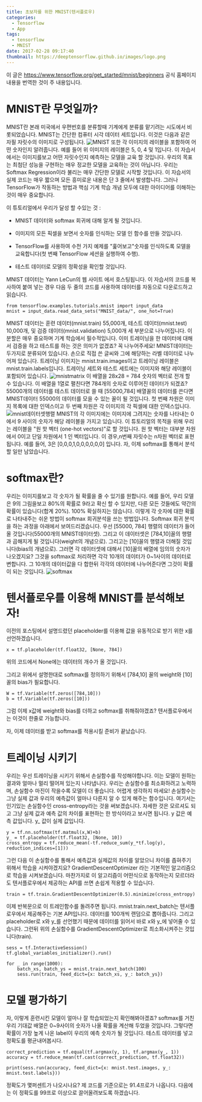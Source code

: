 ```yaml
---
title: 초보자를 위한 MNIST(텐서플로우)
categories:
  - Tensorflow
  - App
tags:
  - tensorflow
  - MNIST
date: 2017-02-28 09:17:40
thumbnail: https://deeptensorflow.github.io/images/logo.png
---
```

이 글은 https://www.tensorflow.org/get_started/mnist/beginners 공식 홈페이지 내용을 번역한 것이 주 내용입니다.

# MNIST란 무엇일까?
MNIST란 본래 미국에서 우편번호를 분류할때 기계에게 분류를 맡기려는 시도에서 비롯되었습니다.
MNIST는 간단한 컴퓨터 시각 데이터 세트입니다.
이것은 다음과 같은 자필 자릿수의 이미지로 구성됩니다.
![MNIST](https://deeptensorflow.github.io/images/mnist.png)
또한 각 이미지의 레이블을 포함하여 어떤 숫자인지 알려줍니다.
예를 들어 위 이미지의 레이블은 5, 0, 4 및 1입니다.
이 자습서에서는 이미지를보고 어떤 자릿수인지 예측하는 모델을 교육 할 것입니다.
우리의 목표는 최첨단 성능을 구현하는 매우 정교한 모델을 교육하는 것이 아닙니다.
우리는 Softmax Regression이라 불리는 매우 간단한 모델로 시작할 것입니다.
이 자습서의 실제 코드는 매우 짧으며 모든 흥미로운 내용은 단 3 줄에서 발생합니다.
그러나 TensorFlow가 작동하는 방법과 핵심 기계 학습 개념 모두에 대한 아이디어를 이해하는 것이 매우 중요합니다.

이 튜토리얼에서 우리가 달성 할 수있는 것 :

- MNIST 데이터와 softmax 회귀에 대해 알게 될 것입니다.

- 이미지의 모든 픽셀을 보면서 숫자를 인식하는 모델 인 함수를 만들 것입니다.

- TensorFlow를 사용하여 수천 가지 예제를 "훑어보고"숫자를 인식하도록 모델을 교육합니다(첫 번째 TensorFlow 세션을 실행하여 수행).

- 테스트 데이터로 모델의 정확성을 확인할 것입니다.

MNIST 데이터는 Yann LeCun의 웹 사이트 에서 호스팅됩니다.
이 자습서의 코드를 복사하여 붙여 넣는 경우 다음 두 줄의 코드를 사용하여 데이터를 자동으로 다운로드하고 읽습니다.

```
from tensorflow.examples.tutorials.mnist import input_data
mnist = input_data.read_data_sets("MNIST_data/", one_hot=True)
```
MNIST 데이터는 훈련 데이터(mnist.train) 55,000개, 테스트 데이터(mnist.test) 10,000개, 및 검증 데이터(mnist.validation) 5,000개 세 부분으로 나누어집니다.
이 분할은 매우 중요하며 기계 학습에서 필수적입니다.
이미 트레이닝을 한 데이터에 대해서 검증을 하고 테스트를 하는 것은 의미가 없겠죠?
꼭 나누어주세요!
MNIST데이터는 두가지로 분류되어 있습니다.
손으로 직접 쓴 글씨와 그에 해당하는 라벨 데이터로 나누어져 있습니다.
트레이닝 이미지는 mnist.train.images이고 트레이닝 레이블은 mnist.train.labels입니다.
트레이닝 세트와 테스트 세트에는 이미지와 해당 레이블이 포함되어 있습니다.
![mnistmatrix](https://deeptensorflow.github.io/images/mnistmatrix.png)
이 배열을 28x28 = 784 숫자의 벡터로 전개 할 수 있습니다.
이 배열을 1열로 펼친다면 784개의 숫자로 이루어진 데이터가 되겠죠?
55000개의 데이터를 테스트 데이터로 쓸 때 [55000,784] 배열꼴의 데이터를 쓴다면 MNIST데이터 55000의 데이터를 모을 수 있는 꼴이 될 것입니다.
첫 번째 차원은 이미지 목록에 대한 인덱스이고 두 번째 차원은 각 이미지의 각 픽셀에 대한 인덱스입니다.
![mnist데이터셋행렬](https://deeptensorflow.github.io/images/mnisttrainxs.png)
MNIST의 각 이미지에는 이미지에 그려지는 숫자를 나타내는 0에서 9 사이의 숫자가 해당 레이블을 가지고 있습니다.
이 튜토리얼의 목적을 위해 우리는 레이블을 "원 핫 벡터 (one-hot vectors)"로 할 것입니다.
원 핫 벡터는 대부분 차원에서 0이고 단일 차원에서 1 인 벡터입니다.
이 경우,n번째 자릿수는 n차원 벡터로 표현됩니다.
예를 들어, 3은 [0,0,0,1,0,0,0,0,0,0] 입니다.
자, 이제 softmax를 통해서 분석할 일만 남았습니다.

# softmax란?
 우리는 이미지를보고 각 숫자가 될 확률을 줄 수 있기를 원합니다.
 예를 들어, 우리 모델은 9의 그림을보고 80%의 확률로 9라고 확신 할 수 있지만, 다른 모든 것들에도 약간의 확률이 있습니다(합계 20%).
 100% 확실하지는 않습니다.
 이렇게 각 숫자에 대한 확률로 나타내주는 쉬운 방법이 softmax 회귀분석을 쓰는 방법입니다.
 Softmax 회귀 분석을 하는 과정을 아래에서 보여드리겠습니다.
 우선 [55000, 784] 행렬의 데이터가 들어올 것입니다(55000개의 MNIST데이터셋).
 그리고 이 데이터셋은 [784,10]꼴의 행렬과 곱해지게 될 것입니다(weight의 개념으로).
 그리고는 [10]꼴의 행렬과 더해질 것입니다(bias의 개념으로).
 그러면 각 데이터셋에 대해서 [10]꼴의 배열에 임의의 숫자가 나오겠지요?
 그것을 softmax로 처리하면 각각 10개의 데이터가 0~1사이의 데이터로 변합니다.
 그 10개의 데이터값을 다 합한뒤 각각의 데이터에 나누어준다면 그것이 확률이 되는 것입니다.
 ![softmax](https://deeptensorflow.github.io/images/tf_softmax.png)

# 텐서플로우를 이용해 MNIST를 분석해보자!
이전의 포스팅에서 설명드렸던 placeholder를 이용해 값을 유동적으로 받기 위한 x를 선언하겠습니다.
```
x = tf.placeholder(tf.float32, [None, 784])
```
위의 코드에서 None에는 데이터의 개수가 올 것입니다.

그리고 위에서 설명한대로 softmax를 정의하기 위해서 [784,10] 꼴의 weight와 [10]꼴의 bias가 필요합니다.
```
W = tf.Variable(tf.zeros([784,10]))
b = tf.Variable(tf.zeros([10]))
```
그럼 이제 x값에 weight와 bias를 더하고 softmax를 취해줘야겠죠?
텐서플로우에서는 이것이 한줄로 가능합니다.

자, 이제 데이터를 받고 softmax를 적용시킬 준비가 끝났습니다.

# 트레이닝 시키기
우리는 우선 트레이닝을 시키기 위해서 손실함수를 작성해야합니다.
이는 모델이 원하는 결과와 얼마나 멀리 떨어져 있는지 나타냅니다.
우리는 손실함수를 최소화하려고 노력하며, 손실함수 마진이 작을수록 모델이 더 좋습니다.
어렵게 생각하지 마세요!
손실함수는 그냥 실제 값과 우리의 예측값이 얼마나 다른지 알 수 있게 해주는 함수입니다.
여기서는 인기있는 손실함수인 cross-entropy라는 것을 써보겠습니다.
자세한 것은 모르셔도 되고 그냥 실제 값과 예측 값의 차이를 표현하는 한 방식이라고 보시면 됩니다.
y 값은 예측 값입니다.
y_ 값이 실제 값입니다.
```
y = tf.nn.softmax(tf.matmul(x,W)+b)
y_ = tf.placeholder(tf.float32, [None, 10])
cross_entropy = tf.reduce_mean(-tf.reduce_sum(y_*tf.log(y), reduction_indices=[1]))
```
그런 다음 이 손실함수를 통해서 예측값과 실제값의 차이를 알았으니 차이를 좁혀주기 위해서 학습을 시켜야겠지요?
GradientDescentOptimizer 라는 기본적인 알고리즘으로 학습을 시켜보겠습니다.
마찬가지로 이 알고리즘이 어떤식으로 동작하는지 모르더라도 텐서플로우에서 제공하는 API를 쓰면 손쉽게 적용할 수 있습니다.
```
train = tf.train.GradientDescentOptimizer(0.5).minimize(cross_entropy)
```
이제 반복문으로 이 트레인함수를 돌려주면 됩니다.
mnist.train.next_batch는 텐서플로우에서 제공해주는 기본 API입니다.
데이터를 100개씩 랜덤으로 뽑아줍니다.
그리고 placeholder로 x와 y_를 선언했기 때문에 데이터를 읽어서 바로 x와 y_에 넣어줄 수 있습니다.
그런뒤 위의 손실함수를 GradientDescentOptimizer로 최소화시켜주는 것입니다(train).
```
sess = tf.InteractiveSession()
tf.global_variables_initializer().run()

for _ in range(1000):
    batch_xs, batch_ys = mnist.train.next_batch(100)
    sess.run(train, feed_dict={x: batch_xs, y_: batch_ys})
```

# 모델 평가하기
자, 이렇게 훈련시킨 모델이 얼마나 잘 학습되었는지 확인해봐야겠죠?
softmax를 거친 우리 기대값 배열은 0~9사이의 숫자가 나올 확률을 계산해 두었을 것입니다.
그렇다면 확률이 가장 높게 나온 label이 우리의 예측 숫자가 될 것입니다.
테스트 데이터를 넣고 정확도를 평균내어봅시다.
```
correct_prediction = tf.equal(tf.argmax(y, 1), tf.argmax(y_, 1))
accuracy = tf.reduce_mean(tf.cast(correct_prediction, tf.float32))

print(sess.run(accuracy, feed_dict={x: mnist.test.images, y_: mnist.test.labels}))
```

정확도가 몇퍼센트가 나오시나요?
제 코드를 기준으로는 91.4프로가 나옵니다.
다음에는 이 정확도를 99프로 이상으로 끌어올려보도록 하겠습니다.
